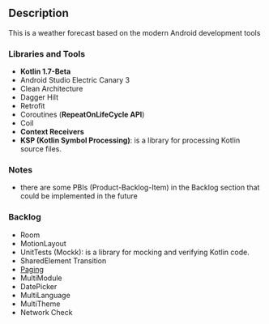 ## Description

This is a weather forecast based on the modern Android development tools

### Libraries and Tools

- **Kotlin 1.7-Beta**
- Android Studio Electric Canary 3
- Clean Architecture
- Dagger Hilt
- Retrofit
- Coroutines (**RepeatOnLifeCycle API**)
- Coil
- **Context Receivers**
- **KSP (Kotlin Symbol Processing)**: is a library for processing Kotlin source files.

### Notes

- there are some PBIs (Product-Backlog-Item) in the Backlog section that could be implemented in the
  future

### Backlog

- Room
- MotionLayout
- UnitTests (Mockk): is a library for mocking and verifying Kotlin code.
- SharedElement Transition
- [Paging](https://developer.android.com/jetpack/androidx/releases/paging)
- MultiModule
- DatePicker
- MultiLanguage
- MultiTheme
- Network Check
